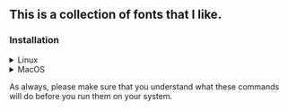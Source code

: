 ## This is a collection of fonts that I like.

### Installation

<details>
	<summary>Linux</summary>

From a terminal run:
~~~
git clone https://github.com/jtw023/fonts.git ~$USER/
~~~

Then as a normal user run the command:
~~~
sudo cp -rv ~$USER/fonts/ /usr/share/fonts/fonts
~~~
</details>

<details>
	<summary>MacOS</summary>

From a terminal run:
~~~
git clone https://github.com/jtw023/fonts.git $HOME/
~~~

Then open finder, double click the fonts, and click "install" from the font preview window that opens.
</details>

As always, please make sure that you understand what these commands will do before you run them on your system.

